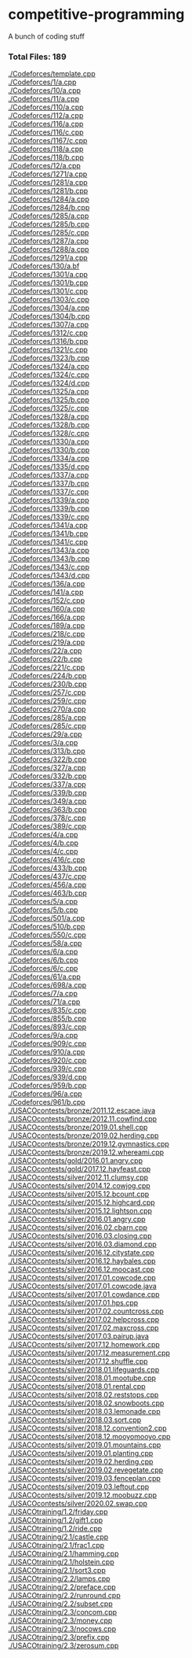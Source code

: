 # competitive-programming
A bunch of coding stuff

### Total Files: 189
[./Codeforces/template.cpp](./Codeforces/template.cpp)\
[./Codeforces/1/a.cpp](./Codeforces/1/a.cpp)\
[./Codeforces/10/a.cpp](./Codeforces/10/a.cpp)\
[./Codeforces/11/a.cpp](./Codeforces/11/a.cpp)\
[./Codeforces/110/a.cpp](./Codeforces/110/a.cpp)\
[./Codeforces/112/a.cpp](./Codeforces/112/a.cpp)\
[./Codeforces/116/a.cpp](./Codeforces/116/a.cpp)\
[./Codeforces/116/c.cpp](./Codeforces/116/c.cpp)\
[./Codeforces/1167/c.cpp](./Codeforces/1167/c.cpp)\
[./Codeforces/118/a.cpp](./Codeforces/118/a.cpp)\
[./Codeforces/118/b.cpp](./Codeforces/118/b.cpp)\
[./Codeforces/12/a.cpp](./Codeforces/12/a.cpp)\
[./Codeforces/1271/a.cpp](./Codeforces/1271/a.cpp)\
[./Codeforces/1281/a.cpp](./Codeforces/1281/a.cpp)\
[./Codeforces/1281/b.cpp](./Codeforces/1281/b.cpp)\
[./Codeforces/1284/a.cpp](./Codeforces/1284/a.cpp)\
[./Codeforces/1284/b.cpp](./Codeforces/1284/b.cpp)\
[./Codeforces/1285/a.cpp](./Codeforces/1285/a.cpp)\
[./Codeforces/1285/b.cpp](./Codeforces/1285/b.cpp)\
[./Codeforces/1285/c.cpp](./Codeforces/1285/c.cpp)\
[./Codeforces/1287/a.cpp](./Codeforces/1287/a.cpp)\
[./Codeforces/1288/a.cpp](./Codeforces/1288/a.cpp)\
[./Codeforces/1291/a.cpp](./Codeforces/1291/a.cpp)\
[./Codeforces/130/a.bf](./Codeforces/130/a.bf)\
[./Codeforces/1301/a.cpp](./Codeforces/1301/a.cpp)\
[./Codeforces/1301/b.cpp](./Codeforces/1301/b.cpp)\
[./Codeforces/1301/c.cpp](./Codeforces/1301/c.cpp)\
[./Codeforces/1303/c.cpp](./Codeforces/1303/c.cpp)\
[./Codeforces/1304/a.cpp](./Codeforces/1304/a.cpp)\
[./Codeforces/1304/b.cpp](./Codeforces/1304/b.cpp)\
[./Codeforces/1307/a.cpp](./Codeforces/1307/a.cpp)\
[./Codeforces/1312/c.cpp](./Codeforces/1312/c.cpp)\
[./Codeforces/1316/b.cpp](./Codeforces/1316/b.cpp)\
[./Codeforces/1321/c.cpp](./Codeforces/1321/c.cpp)\
[./Codeforces/1323/b.cpp](./Codeforces/1323/b.cpp)\
[./Codeforces/1324/a.cpp](./Codeforces/1324/a.cpp)\
[./Codeforces/1324/c.cpp](./Codeforces/1324/c.cpp)\
[./Codeforces/1324/d.cpp](./Codeforces/1324/d.cpp)\
[./Codeforces/1325/a.cpp](./Codeforces/1325/a.cpp)\
[./Codeforces/1325/b.cpp](./Codeforces/1325/b.cpp)\
[./Codeforces/1325/c.cpp](./Codeforces/1325/c.cpp)\
[./Codeforces/1328/a.cpp](./Codeforces/1328/a.cpp)\
[./Codeforces/1328/b.cpp](./Codeforces/1328/b.cpp)\
[./Codeforces/1328/c.cpp](./Codeforces/1328/c.cpp)\
[./Codeforces/1330/a.cpp](./Codeforces/1330/a.cpp)\
[./Codeforces/1330/b.cpp](./Codeforces/1330/b.cpp)\
[./Codeforces/1334/a.cpp](./Codeforces/1334/a.cpp)\
[./Codeforces/1335/d.cpp](./Codeforces/1335/d.cpp)\
[./Codeforces/1337/a.cpp](./Codeforces/1337/a.cpp)\
[./Codeforces/1337/b.cpp](./Codeforces/1337/b.cpp)\
[./Codeforces/1337/c.cpp](./Codeforces/1337/c.cpp)\
[./Codeforces/1339/a.cpp](./Codeforces/1339/a.cpp)\
[./Codeforces/1339/b.cpp](./Codeforces/1339/b.cpp)\
[./Codeforces/1339/c.cpp](./Codeforces/1339/c.cpp)\
[./Codeforces/1341/a.cpp](./Codeforces/1341/a.cpp)\
[./Codeforces/1341/b.cpp](./Codeforces/1341/b.cpp)\
[./Codeforces/1341/c.cpp](./Codeforces/1341/c.cpp)\
[./Codeforces/1343/a.cpp](./Codeforces/1343/a.cpp)\
[./Codeforces/1343/b.cpp](./Codeforces/1343/b.cpp)\
[./Codeforces/1343/c.cpp](./Codeforces/1343/c.cpp)\
[./Codeforces/1343/d.cpp](./Codeforces/1343/d.cpp)\
[./Codeforces/136/a.cpp](./Codeforces/136/a.cpp)\
[./Codeforces/141/a.cpp](./Codeforces/141/a.cpp)\
[./Codeforces/152/c.cpp](./Codeforces/152/c.cpp)\
[./Codeforces/160/a.cpp](./Codeforces/160/a.cpp)\
[./Codeforces/166/a.cpp](./Codeforces/166/a.cpp)\
[./Codeforces/189/a.cpp](./Codeforces/189/a.cpp)\
[./Codeforces/218/c.cpp](./Codeforces/218/c.cpp)\
[./Codeforces/219/a.cpp](./Codeforces/219/a.cpp)\
[./Codeforces/22/a.cpp](./Codeforces/22/a.cpp)\
[./Codeforces/22/b.cpp](./Codeforces/22/b.cpp)\
[./Codeforces/221/c.cpp](./Codeforces/221/c.cpp)\
[./Codeforces/224/b.cpp](./Codeforces/224/b.cpp)\
[./Codeforces/230/b.cpp](./Codeforces/230/b.cpp)\
[./Codeforces/257/c.cpp](./Codeforces/257/c.cpp)\
[./Codeforces/259/c.cpp](./Codeforces/259/c.cpp)\
[./Codeforces/270/a.cpp](./Codeforces/270/a.cpp)\
[./Codeforces/285/a.cpp](./Codeforces/285/a.cpp)\
[./Codeforces/285/c.cpp](./Codeforces/285/c.cpp)\
[./Codeforces/29/a.cpp](./Codeforces/29/a.cpp)\
[./Codeforces/3/a.cpp](./Codeforces/3/a.cpp)\
[./Codeforces/313/b.cpp](./Codeforces/313/b.cpp)\
[./Codeforces/322/b.cpp](./Codeforces/322/b.cpp)\
[./Codeforces/327/a.cpp](./Codeforces/327/a.cpp)\
[./Codeforces/332/b.cpp](./Codeforces/332/b.cpp)\
[./Codeforces/337/a.cpp](./Codeforces/337/a.cpp)\
[./Codeforces/339/b.cpp](./Codeforces/339/b.cpp)\
[./Codeforces/349/a.cpp](./Codeforces/349/a.cpp)\
[./Codeforces/363/b.cpp](./Codeforces/363/b.cpp)\
[./Codeforces/378/c.cpp](./Codeforces/378/c.cpp)\
[./Codeforces/389/c.cpp](./Codeforces/389/c.cpp)\
[./Codeforces/4/a.cpp](./Codeforces/4/a.cpp)\
[./Codeforces/4/b.cpp](./Codeforces/4/b.cpp)\
[./Codeforces/4/c.cpp](./Codeforces/4/c.cpp)\
[./Codeforces/416/c.cpp](./Codeforces/416/c.cpp)\
[./Codeforces/433/b.cpp](./Codeforces/433/b.cpp)\
[./Codeforces/437/c.cpp](./Codeforces/437/c.cpp)\
[./Codeforces/456/a.cpp](./Codeforces/456/a.cpp)\
[./Codeforces/463/b.cpp](./Codeforces/463/b.cpp)\
[./Codeforces/5/a.cpp](./Codeforces/5/a.cpp)\
[./Codeforces/5/b.cpp](./Codeforces/5/b.cpp)\
[./Codeforces/501/a.cpp](./Codeforces/501/a.cpp)\
[./Codeforces/510/b.cpp](./Codeforces/510/b.cpp)\
[./Codeforces/550/c.cpp](./Codeforces/550/c.cpp)\
[./Codeforces/58/a.cpp](./Codeforces/58/a.cpp)\
[./Codeforces/6/a.cpp](./Codeforces/6/a.cpp)\
[./Codeforces/6/b.cpp](./Codeforces/6/b.cpp)\
[./Codeforces/6/c.cpp](./Codeforces/6/c.cpp)\
[./Codeforces/61/a.cpp](./Codeforces/61/a.cpp)\
[./Codeforces/698/a.cpp](./Codeforces/698/a.cpp)\
[./Codeforces/7/a.cpp](./Codeforces/7/a.cpp)\
[./Codeforces/71/a.cpp](./Codeforces/71/a.cpp)\
[./Codeforces/835/c.cpp](./Codeforces/835/c.cpp)\
[./Codeforces/855/b.cpp](./Codeforces/855/b.cpp)\
[./Codeforces/893/c.cpp](./Codeforces/893/c.cpp)\
[./Codeforces/9/a.cpp](./Codeforces/9/a.cpp)\
[./Codeforces/909/c.cpp](./Codeforces/909/c.cpp)\
[./Codeforces/910/a.cpp](./Codeforces/910/a.cpp)\
[./Codeforces/920/c.cpp](./Codeforces/920/c.cpp)\
[./Codeforces/939/c.cpp](./Codeforces/939/c.cpp)\
[./Codeforces/939/d.cpp](./Codeforces/939/d.cpp)\
[./Codeforces/959/b.cpp](./Codeforces/959/b.cpp)\
[./Codeforces/96/a.cpp](./Codeforces/96/a.cpp)\
[./Codeforces/961/b.cpp](./Codeforces/961/b.cpp)\
[./USACOcontests/bronze/2011.12.escape.java](./USACOcontests/bronze/2011.12.escape.java)\
[./USACOcontests/bronze/2012.11.cowfind.cpp](./USACOcontests/bronze/2012.11.cowfind.cpp)\
[./USACOcontests/bronze/2019.01.shell.cpp](./USACOcontests/bronze/2019.01.shell.cpp)\
[./USACOcontests/bronze/2019.02.herding.cpp](./USACOcontests/bronze/2019.02.herding.cpp)\
[./USACOcontests/bronze/2019.12.gymnastics.cpp](./USACOcontests/bronze/2019.12.gymnastics.cpp)\
[./USACOcontests/bronze/2019.12.whereami.cpp](./USACOcontests/bronze/2019.12.whereami.cpp)\
[./USACOcontests/gold/2016.01.angry.cpp](./USACOcontests/gold/2016.01.angry.cpp)\
[./USACOcontests/gold/2017.12.hayfeast.cpp](./USACOcontests/gold/2017.12.hayfeast.cpp)\
[./USACOcontests/silver/2012.11.clumsy.cpp](./USACOcontests/silver/2012.11.clumsy.cpp)\
[./USACOcontests/silver/2014.12.cowjog.cpp](./USACOcontests/silver/2014.12.cowjog.cpp)\
[./USACOcontests/silver/2015.12.bcount.cpp](./USACOcontests/silver/2015.12.bcount.cpp)\
[./USACOcontests/silver/2015.12.highcard.cpp](./USACOcontests/silver/2015.12.highcard.cpp)\
[./USACOcontests/silver/2015.12.lightson.cpp](./USACOcontests/silver/2015.12.lightson.cpp)\
[./USACOcontests/silver/2016.01.angry.cpp](./USACOcontests/silver/2016.01.angry.cpp)\
[./USACOcontests/silver/2016.02.cbarn.cpp](./USACOcontests/silver/2016.02.cbarn.cpp)\
[./USACOcontests/silver/2016.03.closing.cpp](./USACOcontests/silver/2016.03.closing.cpp)\
[./USACOcontests/silver/2016.03.diamond.cpp](./USACOcontests/silver/2016.03.diamond.cpp)\
[./USACOcontests/silver/2016.12.citystate.cpp](./USACOcontests/silver/2016.12.citystate.cpp)\
[./USACOcontests/silver/2016.12.haybales.cpp](./USACOcontests/silver/2016.12.haybales.cpp)\
[./USACOcontests/silver/2016.12.moocast.cpp](./USACOcontests/silver/2016.12.moocast.cpp)\
[./USACOcontests/silver/2017.01.cowcode.cpp](./USACOcontests/silver/2017.01.cowcode.cpp)\
[./USACOcontests/silver/2017.01.cowcode.java](./USACOcontests/silver/2017.01.cowcode.java)\
[./USACOcontests/silver/2017.01.cowdance.cpp](./USACOcontests/silver/2017.01.cowdance.cpp)\
[./USACOcontests/silver/2017.01.hps.cpp](./USACOcontests/silver/2017.01.hps.cpp)\
[./USACOcontests/silver/2017.02.countcross.cpp](./USACOcontests/silver/2017.02.countcross.cpp)\
[./USACOcontests/silver/2017.02.helpcross.cpp](./USACOcontests/silver/2017.02.helpcross.cpp)\
[./USACOcontests/silver/2017.02.maxcross.cpp](./USACOcontests/silver/2017.02.maxcross.cpp)\
[./USACOcontests/silver/2017.03.pairup.java](./USACOcontests/silver/2017.03.pairup.java)\
[./USACOcontests/silver/2017.12.homework.cpp](./USACOcontests/silver/2017.12.homework.cpp)\
[./USACOcontests/silver/2017.12.measurement.cpp](./USACOcontests/silver/2017.12.measurement.cpp)\
[./USACOcontests/silver/2017.12.shuffle.cpp](./USACOcontests/silver/2017.12.shuffle.cpp)\
[./USACOcontests/silver/2018.01.lifeguards.cpp](./USACOcontests/silver/2018.01.lifeguards.cpp)\
[./USACOcontests/silver/2018.01.mootube.cpp](./USACOcontests/silver/2018.01.mootube.cpp)\
[./USACOcontests/silver/2018.01.rental.cpp](./USACOcontests/silver/2018.01.rental.cpp)\
[./USACOcontests/silver/2018.02.reststops.cpp](./USACOcontests/silver/2018.02.reststops.cpp)\
[./USACOcontests/silver/2018.02.snowboots.cpp](./USACOcontests/silver/2018.02.snowboots.cpp)\
[./USACOcontests/silver/2018.03.lemonade.cpp](./USACOcontests/silver/2018.03.lemonade.cpp)\
[./USACOcontests/silver/2018.03.sort.cpp](./USACOcontests/silver/2018.03.sort.cpp)\
[./USACOcontests/silver/2018.12.convention2.cpp](./USACOcontests/silver/2018.12.convention2.cpp)\
[./USACOcontests/silver/2018.12.mooyomooyo.cpp](./USACOcontests/silver/2018.12.mooyomooyo.cpp)\
[./USACOcontests/silver/2019.01.mountains.cpp](./USACOcontests/silver/2019.01.mountains.cpp)\
[./USACOcontests/silver/2019.01.planting.cpp](./USACOcontests/silver/2019.01.planting.cpp)\
[./USACOcontests/silver/2019.02.herding.cpp](./USACOcontests/silver/2019.02.herding.cpp)\
[./USACOcontests/silver/2019.02.revegetate.cpp](./USACOcontests/silver/2019.02.revegetate.cpp)\
[./USACOcontests/silver/2019.03.fenceplan.cpp](./USACOcontests/silver/2019.03.fenceplan.cpp)\
[./USACOcontests/silver/2019.03.leftout.cpp](./USACOcontests/silver/2019.03.leftout.cpp)\
[./USACOcontests/silver/2019.12.moobuzz.cpp](./USACOcontests/silver/2019.12.moobuzz.cpp)\
[./USACOcontests/silver/2020.02.swap.cpp](./USACOcontests/silver/2020.02.swap.cpp)\
[./USACOtraining/1.2/friday.cpp](./USACOtraining/1.2/friday.cpp)\
[./USACOtraining/1.2/gift1.cpp](./USACOtraining/1.2/gift1.cpp)\
[./USACOtraining/1.2/ride.cpp](./USACOtraining/1.2/ride.cpp)\
[./USACOtraining/2.1/castle.cpp](./USACOtraining/2.1/castle.cpp)\
[./USACOtraining/2.1/frac1.cpp](./USACOtraining/2.1/frac1.cpp)\
[./USACOtraining/2.1/hamming.cpp](./USACOtraining/2.1/hamming.cpp)\
[./USACOtraining/2.1/holstein.cpp](./USACOtraining/2.1/holstein.cpp)\
[./USACOtraining/2.1/sort3.cpp](./USACOtraining/2.1/sort3.cpp)\
[./USACOtraining/2.2/lamps.cpp](./USACOtraining/2.2/lamps.cpp)\
[./USACOtraining/2.2/preface.cpp](./USACOtraining/2.2/preface.cpp)\
[./USACOtraining/2.2/runround.cpp](./USACOtraining/2.2/runround.cpp)\
[./USACOtraining/2.2/subset.cpp](./USACOtraining/2.2/subset.cpp)\
[./USACOtraining/2.3/concom.cpp](./USACOtraining/2.3/concom.cpp)\
[./USACOtraining/2.3/money.cpp](./USACOtraining/2.3/money.cpp)\
[./USACOtraining/2.3/nocows.cpp](./USACOtraining/2.3/nocows.cpp)\
[./USACOtraining/2.3/prefix.cpp](./USACOtraining/2.3/prefix.cpp)\
[./USACOtraining/2.3/zerosum.cpp](./USACOtraining/2.3/zerosum.cpp)
